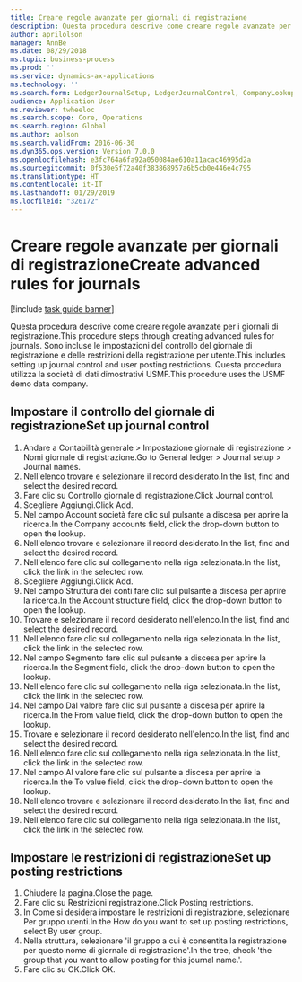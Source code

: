 ```yaml
---
title: Creare regole avanzate per giornali di registrazione
description: Questa procedura descrive come creare regole avanzate per i giornali di registrazione.
author: aprilolson
manager: AnnBe
ms.date: 08/29/2018
ms.topic: business-process
ms.prod: ''
ms.service: dynamics-ax-applications
ms.technology: ''
ms.search.form: LedgerJournalSetup, LedgerJournalControl, CompanyLookup, LedgerJournalPostControl
audience: Application User
ms.reviewer: twheeloc
ms.search.scope: Core, Operations
ms.search.region: Global
ms.author: aolson
ms.search.validFrom: 2016-06-30
ms.dyn365.ops.version: Version 7.0.0
ms.openlocfilehash: e3fc764a6fa92a050084ae610a11acac46995d2a
ms.sourcegitcommit: 0f530e5f72a40f383868957a6b5cb0e446e4c795
ms.translationtype: HT
ms.contentlocale: it-IT
ms.lasthandoff: 01/29/2019
ms.locfileid: "326172"
---
```

# <a name="create-advanced-rules-for-journals"></a><span data-ttu-id="96dc0-103">Creare regole avanzate per giornali di registrazione</span><span class="sxs-lookup"><span data-stu-id="96dc0-103">Create advanced rules for journals</span></span>

[!include [task guide banner](../../includes/task-guide-banner.md)]

<span data-ttu-id="96dc0-104">Questa procedura descrive come creare regole avanzate per i giornali di registrazione.</span><span class="sxs-lookup"><span data-stu-id="96dc0-104">This procedure steps through creating advanced rules for journals.</span></span> <span data-ttu-id="96dc0-105">Sono incluse le impostazioni del controllo del giornale di registrazione e delle restrizioni della registrazione per utente.</span><span class="sxs-lookup"><span data-stu-id="96dc0-105">This includes setting up journal control and user posting restrictions.</span></span> <span data-ttu-id="96dc0-106">Questa procedura utilizza la società di dati dimostrativi USMF.</span><span class="sxs-lookup"><span data-stu-id="96dc0-106">This procedure uses the USMF demo data company.</span></span>


## <a name="set-up-journal-control"></a><span data-ttu-id="96dc0-107">Impostare il controllo del giornale di registrazione</span><span class="sxs-lookup"><span data-stu-id="96dc0-107">Set up journal control</span></span>
1. <span data-ttu-id="96dc0-108">Andare a Contabilità generale > Impostazione giornale di registrazione > Nomi giornale di registrazione.</span><span class="sxs-lookup"><span data-stu-id="96dc0-108">Go to General ledger > Journal setup > Journal names.</span></span>
2. <span data-ttu-id="96dc0-109">Nell'elenco trovare e selezionare il record desiderato.</span><span class="sxs-lookup"><span data-stu-id="96dc0-109">In the list, find and select the desired record.</span></span>
3. <span data-ttu-id="96dc0-110">Fare clic su Controllo giornale di registrazione.</span><span class="sxs-lookup"><span data-stu-id="96dc0-110">Click Journal control.</span></span>
4. <span data-ttu-id="96dc0-111">Scegliere Aggiungi.</span><span class="sxs-lookup"><span data-stu-id="96dc0-111">Click Add.</span></span>
5. <span data-ttu-id="96dc0-112">Nel campo Account società fare clic sul pulsante a discesa per aprire la ricerca.</span><span class="sxs-lookup"><span data-stu-id="96dc0-112">In the Company accounts field, click the drop-down button to open the lookup.</span></span>
6. <span data-ttu-id="96dc0-113">Nell'elenco trovare e selezionare il record desiderato.</span><span class="sxs-lookup"><span data-stu-id="96dc0-113">In the list, find and select the desired record.</span></span>
7. <span data-ttu-id="96dc0-114">Nell'elenco fare clic sul collegamento nella riga selezionata.</span><span class="sxs-lookup"><span data-stu-id="96dc0-114">In the list, click the link in the selected row.</span></span>
8. <span data-ttu-id="96dc0-115">Scegliere Aggiungi.</span><span class="sxs-lookup"><span data-stu-id="96dc0-115">Click Add.</span></span>
9. <span data-ttu-id="96dc0-116">Nel campo Struttura dei conti fare clic sul pulsante a discesa per aprire la ricerca.</span><span class="sxs-lookup"><span data-stu-id="96dc0-116">In the Account structure field, click the drop-down button to open the lookup.</span></span>
10. <span data-ttu-id="96dc0-117">Trovare e selezionare il record desiderato nell'elenco.</span><span class="sxs-lookup"><span data-stu-id="96dc0-117">In the list, find and select the desired record.</span></span>
11. <span data-ttu-id="96dc0-118">Nell'elenco fare clic sul collegamento nella riga selezionata.</span><span class="sxs-lookup"><span data-stu-id="96dc0-118">In the list, click the link in the selected row.</span></span>
12. <span data-ttu-id="96dc0-119">Nel campo Segmento fare clic sul pulsante a discesa per aprire la ricerca.</span><span class="sxs-lookup"><span data-stu-id="96dc0-119">In the Segment field, click the drop-down button to open the lookup.</span></span>
13. <span data-ttu-id="96dc0-120">Nell'elenco fare clic sul collegamento nella riga selezionata.</span><span class="sxs-lookup"><span data-stu-id="96dc0-120">In the list, click the link in the selected row.</span></span>
14. <span data-ttu-id="96dc0-121">Nel campo Dal valore fare clic sul pulsante a discesa per aprire la ricerca.</span><span class="sxs-lookup"><span data-stu-id="96dc0-121">In the From value field, click the drop-down button to open the lookup.</span></span>
15. <span data-ttu-id="96dc0-122">Trovare e selezionare il record desiderato nell'elenco.</span><span class="sxs-lookup"><span data-stu-id="96dc0-122">In the list, find and select the desired record.</span></span>
16. <span data-ttu-id="96dc0-123">Nell'elenco fare clic sul collegamento nella riga selezionata.</span><span class="sxs-lookup"><span data-stu-id="96dc0-123">In the list, click the link in the selected row.</span></span>
17. <span data-ttu-id="96dc0-124">Nel campo Al valore fare clic sul pulsante a discesa per aprire la ricerca.</span><span class="sxs-lookup"><span data-stu-id="96dc0-124">In the To value field, click the drop-down button to open the lookup.</span></span>
18. <span data-ttu-id="96dc0-125">Nell'elenco trovare e selezionare il record desiderato.</span><span class="sxs-lookup"><span data-stu-id="96dc0-125">In the list, find and select the desired record.</span></span>
19. <span data-ttu-id="96dc0-126">Nell'elenco fare clic sul collegamento nella riga selezionata.</span><span class="sxs-lookup"><span data-stu-id="96dc0-126">In the list, click the link in the selected row.</span></span>

## <a name="set-up-posting-restrictions"></a><span data-ttu-id="96dc0-127">Impostare le restrizioni di registrazione</span><span class="sxs-lookup"><span data-stu-id="96dc0-127">Set up posting restrictions</span></span>
1. <span data-ttu-id="96dc0-128">Chiudere la pagina.</span><span class="sxs-lookup"><span data-stu-id="96dc0-128">Close the page.</span></span>
2. <span data-ttu-id="96dc0-129">Fare clic su Restrizioni registrazione.</span><span class="sxs-lookup"><span data-stu-id="96dc0-129">Click Posting restrictions.</span></span>
3. <span data-ttu-id="96dc0-130">In Come si desidera impostare le restrizioni di registrazione, selezionare Per gruppo utenti.</span><span class="sxs-lookup"><span data-stu-id="96dc0-130">In the How do you want to set up posting restrictions, select By user group.</span></span>
4. <span data-ttu-id="96dc0-131">Nella struttura, selezionare 'il gruppo a cui è consentita la registrazione per questo nome di giornale di registrazione'.</span><span class="sxs-lookup"><span data-stu-id="96dc0-131">In the tree, check 'the group that you want to allow posting for this journal name.'.</span></span>
5. <span data-ttu-id="96dc0-132">Fare clic su OK.</span><span class="sxs-lookup"><span data-stu-id="96dc0-132">Click OK.</span></span>

